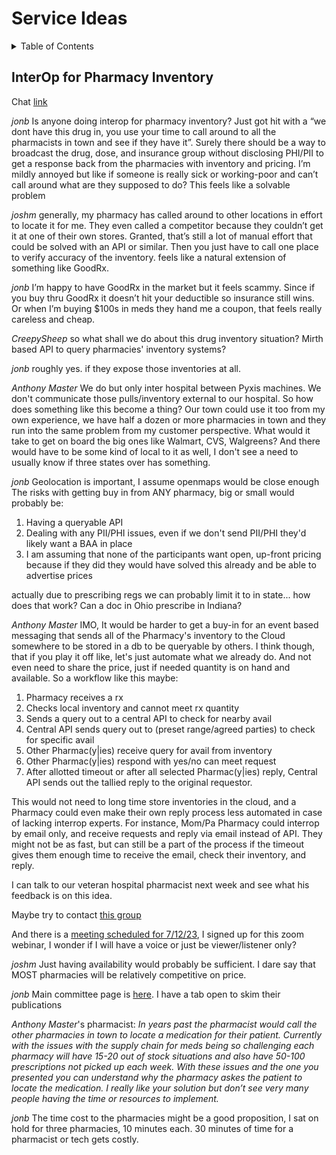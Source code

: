 
# Service Ideas

<!-- TABLE OF CONTENTS -->
<details>
  <summary>Table of Contents</summary>
  <ol>
    <li><a href="#interop-for-pharmacy-inventory">InterOp for Pharmacy Inventory</a></li>
  </ol>
</details>

## InterOp for Pharmacy Inventory

Chat [link](https://mirthconnect.slack.com/archives/CFMP7CNHX/p1688674954765619)

_jonb_
Is anyone doing interop for pharmacy inventory?
Just got hit with a “we dont have this drug in, you use your time to call around to all the pharmacists in town and see if they have it”. Surely there should be a way to broadcast the drug, dose, and insurance group without disclosing PHI/PII to get a response back from the pharmacies with inventory and pricing. I’m mildly annoyed but like if someone is really sick or working-poor and can’t call around what are they supposed to do? This feels like a solvable problem

_joshm_
generally, my pharmacy has called around to other locations in effort to locate it for me. They even called a competitor because they couldn’t get it at one of their own stores. Granted, that’s still a lot of manual effort that could be solved with an API or similar. Then you just have to call one place to verify accuracy of the inventory. feels like a natural extension of something like GoodRx.

_jonb_
I’m happy to have GoodRx in the market but it feels scammy. Since if you buy thru GoodRx it doesn’t hit your deductible so insurance still wins. Or when I’m buying $100s in meds they hand me a coupon, that feels really careless and cheap.

_CreepySheep_
so what shall we do about this drug inventory situation? Mirth based API to query pharmacies' inventory systems?

_jonb_
roughly yes. if they expose those inventories at all.

_Anthony Master_
We do but only inter hospital between Pyxis machines. We don't communicate those pulls/inventory external to our hospital.
So how does something like this become a thing? Our town could use it too from my own experience, we have half a dozen or more pharmacies in town and they run into the same problem from my customer perspective. What would it take to get on board the big ones like Walmart, CVS, Walgreens? And there would have to be some kind of local to it as well, I don't see a need to usually know if three states over has something.

_jonb_
Geolocation is important, I assume openmaps would be close enough
The risks with getting buy in from ANY pharmacy, big or small would probably be:

1. Having a queryable API
1. Dealing with any PII/PHI issues, even if we don't send PII/PHI they'd likely want a BAA in place
1. I am assuming that none of the participants want open, up-front pricing because if they did they would have solved this already and be able to advertise prices

actually due to prescribing regs we can probably limit it to in state... how does that work? Can a doc in Ohio prescribe in Indiana?

_Anthony Master_
IMO, It would be harder to get a buy-in for an event based messaging that sends all of the Pharmacy's inventory to the Cloud somewhere to be stored in a db to be queryable by others. I think though, that if you play it off like, let's just automate what we already do. And not even need to share the price, just if needed quantity is on hand and available. So a workflow like this maybe:

1. Pharmacy receives a rx
1. Checks local inventory and cannot meet rx quantity
1. Sends a query out to a central API to check for nearby avail
1. Central API sends query out to (preset range/agreed parties) to check for specific avail
1. Other Pharmac(y|ies) receive query for avail from inventory
1. Other Pharmac(y|ies) respond with yes/no can meet request
1. After allotted timeout or after all selected Pharmac(y|ies) reply, Central API sends out the tallied reply to the original requestor.

This would not need to long time store inventories in the cloud, and a Pharmacy could even make their own reply process less automated in case of lacking interrop experts. For instance, Mom/Pa Pharmacy could interrop by email only, and receive requests and reply via email instead of API. They might not be as fast, but can still be a part of the process if the timeout gives them enough time to receive the email, check their inventory, and reply.

I can talk to our veteran hospital pharmacist next week and see what his feedback is on this idea.

Maybe try to contact [this group](https://www.hcinnovationgroup.com/interoperability-hie/interoperability/news/53063666/onc-hitac-creates-pharmacy-interoperability-task-force)

And there is a [meeting scheduled for 7/12/23](https://www.healthit.gov/hitac/events/pharmacy-interoperability-and-emerging-therapeutics-task-force-2023-1),
I signed up for this zoom webinar, I wonder if I will have a voice or just be viewer/listener only?

_joshm_
Just having availability would probably be sufficient.
I dare say that MOST pharmacies will be relatively competitive on price.

_jonb_
Main committee page is [here](https://www.healthit.gov/hitac/committees/pharmacy-interoperability-and-emerging-therapeutics-task-force-2023). I have a tab open to skim their publications

_Anthony Master_'s pharmacist:
_In years past the pharmacist would call the other pharmacies in town to locate a medication for their patient. Currently with the issues with the supply chain for meds being so challenging each pharmacy will have 15-20 out of stock situations and also have 50-100 prescriptions not picked up each week. With these issues and the one you presented you can understand why the pharmacy askes the patient to locate the medication. I really like your solution but don’t see very many people having the time or resources to implement._

_jonb_
The time cost to the pharmacies might be a good proposition, I sat on hold for three pharmacies, 10 minutes each. 30 minutes of time for a pharmacist or tech gets costly.
